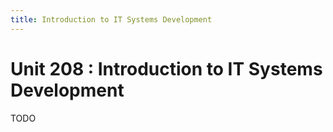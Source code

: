 ```yaml
---
title: Introduction to IT Systems Development
---
```


# Unit 208 : Introduction to IT Systems Development

TODO
